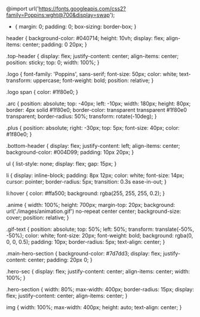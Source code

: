 @import url('https://fonts.googleapis.com/css2?family=Poppins:wght@700&display=swap');
        
* {
 margin: 0;
 padding: 0;
 box-sizing: border-box;
}

header {
 background-color: #040714;
 height: 10vh;
 display: flex;
 align-items: center;
 padding: 0 20px;
}

.top-header {
 display: flex;
 justify-content: center;
 align-items: center;
 position: sticky;
 top: 0;
 width: 100%;
}

.logo {
 font-family: 'Poppins', sans-serif;
 font-size: 50px;
 color: white;
 text-transform: uppercase;
 font-weight: bold;
 position: relative;
}

.logo span {
 color: #1f80e0;
}

.arc {
 position: absolute;
 top: -40px;
 left: -10px;
 width: 180px;
 height: 80px;
 border: 4px solid #1f80e0;
 border-color: transparent transparent #1f80e0 transparent;
 border-radius: 50%;
 transform: rotate(-10deg);
}

.plus {
 position: absolute;
 right: -30px;
 top: 5px;
 font-size: 40px;
 color: #1f80e0;
}

.bottom-header {
 display: flex;
 justify-content: left;
 align-items: center;
 background-color: #004D99;
 padding: 10px 20px;
}

ul {
 list-style: none;
 display: flex;
 gap: 15px;
}

li {
 display: inline-block;
 padding: 8px 12px;
 color: white;
 font-size: 14px;
 cursor: pointer;
 border-radius: 5px;
 transition: 0.3s ease-in-out;
}

li:hover {
 color: #ffa500;
 background: rgba(255, 255, 255, 0.2);
}

.anime {
 width: 100%;
 height: 700px;
 margin-top: 20px;
 background: url('./images/animation.gif') no-repeat center center;
 background-size: cover;
 position: relative;
}

.gif-text {
 position: absolute;
 top: 50%;
 left: 50%;
 transform: translate(-50%, -50%);
 color: white;
 font-size: 20px;
 font-weight: bold;
 background: rgba(0, 0, 0, 0.5);
 padding: 10px;
 border-radius: 5px;
 text-align: center;
}

.main-hero-section {
 background-color: #7d7dd3;
 display: flex;
 justify-content: center;
 padding: 20px 0;
}

.hero-sec {
 display: flex;
 justify-content: center;
 align-items: center;
 width: 100%;
}

.hero-section {
 width: 80%;
 max-width: 400px;
 border-radius: 15px;
 display: flex;
 justify-content: center;
 align-items: center;
}

img {
 width: 100%;
 max-width: 400px;
 height: auto;
 text-align: center;
}
